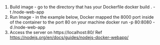 1) Build image - go to the directory that has your Dockerfile
docker build . -t <your username>/node-web-app
2) Run Image - in the example below, Docker mapped the 8000 port inside of the container to the port 80 on your machine
docker run -p 80:8080 -d <your username>/node-web-app
3) Access the server on https://localhost:80/
Ref
https://nodejs.org/en/docs/guides/nodejs-docker-webapp/